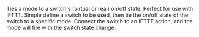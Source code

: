 Ties a mode to a switch's (virtual or real) on/off state. Perfect for use with IFTTT.
Simple define a switch to be used, then tie the on/off state of the switch to a specific mode.
Connect the switch to an IFTTT action, and the mode will fire with the switch state change.
